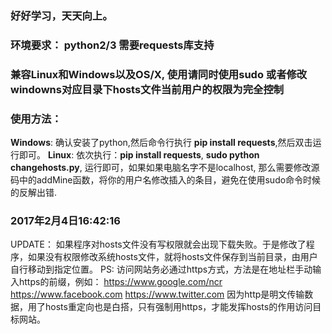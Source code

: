 ### 好好学习，天天向上。

### 环境要求： python2/3 需要requests库支持

### 兼容Linux和Windows以及OS/X, 使用请同时使用sudo 或者修改windowns对应目录下hosts文件当前用户的权限为完全控制
### 使用方法：
**Windows**: 确认安装了python,然后命令行执行 **pip install requests**,然后双击运行即可。
**Linux**: 依次执行：**pip install requests**, **sudo python changehosts.py**, 运行即可，如果如果电脑名字不是localhost, 那么需要修改源码中的addMine函数，将你的用户名修改插入的条目，避免在使用sudo命令时候的反解出错.

###  2017年2月4日16:42:16
UPDATE：
如果程序对hosts文件没有写权限就会出现下载失败。于是修改了程序，如果没有权限修改系统hosts文件，就将hosts文件保存到当前目录，由用户自行移动到指定位置。
PS:
访问网站务必通过https方式，方法是在地址栏手动输入https的前缀，例如： https://www.google.com/ncr   https://www.facebook.com    https://www.twitter.com
因为http是明文传输数据，用了hosts重定向也是白搭，只有强制用https，才能发挥hosts的作用访问目标网站。
